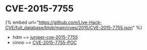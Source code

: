 # CVE-2015-7755
{% embed url="https://github.com/Live-Hack-CVE/full_database/blob/main/cves/2015/CVE-2015-7755.json" %}

* hdm ~> [juniper-cve-2015-7755](https://www.alice-snow.ru/2015/database/cve-2015-7755/juniper-cve-2015-7755-hdm)
* cinno ~> [CVE-2015-7755-POC](https://www.alice-snow.ru/2015/database/cve-2015-7755/cve-2015-7755-poc-cinno)